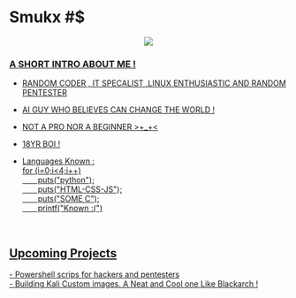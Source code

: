 <p align="center">
<h1>Smukx #$</h1>
</p>

<p align="center">
  <a href ="https://smukx.github.io"><image src="https://raw.githubusercontent.com/Whitecat18/Whitecat18/main/files/Banner.gif"</a>
</p>
                                                                                                                           
                                                                                                                              

### A SHORT INTRO ABOUT ME ! 

- RANDOM CODER , IT SPECALIST ,LINUX ENTHUSIASTIC AND RANDOM PENTESTER
- AI GUY WHO BELIEVES CAN CHANGE THE WORLD !
- NOT A PRO NOR A BEGINNER >+_+<
- 18YR BOI !

- Languages Known :
                                  <br>
 for (i=0;i<4;i++)<br>
   &emsp;&emsp;puts("python");<br>
   &emsp;&emsp;puts("HTML-CSS-JS");<br>
   &emsp;&emsp;puts("SOME C");<br>
   &emsp;&emsp;printf("Known :(")
  
<!---
Whitecat18/Whitecat18 is a ✨ special ✨ repository because its `README.md` (this file) appears on your GitHub profile.
You can click the Preview link to take a look at your changes.
--->
  <!---
<p align="center"><image src="https://i.gifer.com/origin/1d/1d41fb53fda1b530bf40223ea138405f_w200.gif">
  <image src="https://i.gifer.com/origin/1d/1d41fb53fda1b530bf40223ea138405f_w200.gif">
  
  </p>
  --->   
  
  <br>
 <h2>Upcoming Projects</h2>
 - Powershell scrips for hackers and pentesters <br>
 - Building Kali Custom images. A Neat and Cool one Like Blackarch !  


 


